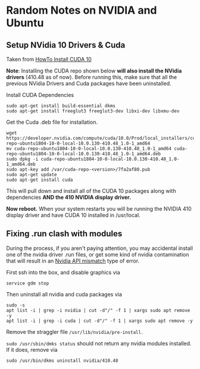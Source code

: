 # Random Notes on NVIDIA and Ubuntu

## Setup NVidia 10 Drivers & Cuda

Taken from [HowTo Install CUDA 10](https://www.pugetsystems.com/labs/hpc/How-To-Install-CUDA-10-together-with-9-2-on-Ubuntu-18-04-with-support-for-NVIDIA-20XX-Turing-GPUs-1236/)

**Note**: Installing the CUDA repo shown below **will also install the NVidia drivers** (410.48 as of now).  Before running this, make sure that all the previous NVidia Drivers and Cuda packages have been uninstalled.

Install CUDA Dependencies
```
sudo apt-get install build-essential dkms
sudo apt-get install freeglut3 freeglut3-dev libxi-dev libxmu-dev
```

Get the Cuda .deb file for installation.
```
wget https://developer.nvidia.com/compute/cuda/10.0/Prod/local_installers/cuda-repo-ubuntu1804-10-0-local-10.0.130-410.48_1.0-1_amd64
mv cuda-repo-ubuntu1804-10-0-local-10.0.130-410.48_1.0-1_amd64 cuda-repo-ubuntu1804-10-0-local-10.0.130-410.48_1.0-1_amd64.deb
sudo dpkg -i cuda-repo-ubuntu1804-10-0-local-10.0.130-410.48_1.0-1_amd64.deb
sudo apt-key add /var/cuda-repo-<version>/7fa2af80.pub
sudo apt-get update
sudo apt-get install cuda
```
This will pull down and install all of the CUDA 10 packages along with dependencies **AND the 410 NVIDIA display driver.**

**Now reboot.** When your system restarts you will be running the NVIDIA 410 display driver and have CUDA 10 installed in /usr/local.

## Fixing .run clash with modules
During the process, if you aren't paying attention, you may accidental install one of the nvidia driver .run files, or
get some kind of nvidia contamination that will result in an [Nvidia API mismatch](https://askubuntu.com/questions/50469/nvidia-api-mismatch)
type of error.

First ssh into the box, and disable graphics via
```
service gdm stop
```
Then uninstall all nvidia and cuda packages via
```
sudo -s
apt list -i | grep -i nvidia | cut -d"/" -f 1 | xargs sudo apt remove -y
apt list -i | grep -i cuda | cut -d"/" -f 1 | xargs sudo apt remove -y
```

Remove the straggler file `/usr/lib/nvidia/pre-install`.

`sudo /usr/sbin/dmks status` should not return any nvidia modules installed.  If it does, remove via
```
sudo /usr/bin/dkms uninstall nvidia/410.48
```
 
